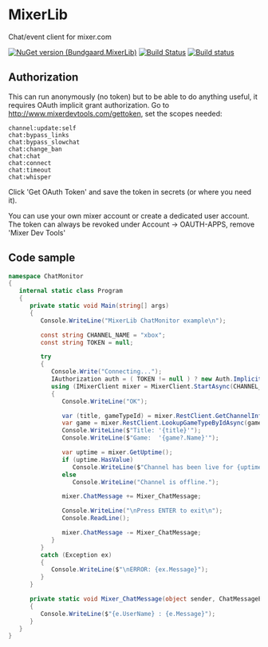 # MixerLib
Chat/event client for mixer.com

[![NuGet version (Bundgaard.MixerLib)](https://img.shields.io/nuget/v/Bundgaard.MixerLib.svg)](https://www.nuget.org/packages/Bundgaard.MixerLib/)
[![Build Status](https://travis-ci.org/jbdk/MixerLib.svg?branch=dev)](https://travis-ci.org/jbdk/MixerLib)
[![Build status](https://ci.appveyor.com/api/projects/status/evlyc4y2pmai2afa?svg=true)](https://ci.appveyor.com/project/jbdk/mixerlib)

## Authorization
This can run anonymously (no token) but to be able to do anything useful, it requires OAuth implicit grant authorization.
Go to http://www.mixerdevtools.com/gettoken, set the scopes needed: 
````
channel:update:self
chat:bypass_links
chat:bypass_slowchat
chat:change_ban
chat:chat
chat:connect
chat:timeout
chat:whisper
````

Click 'Get OAuth Token' and save the token in secrets (or where you need it).

You can use your own mixer account or create a dedicated user account.
The token can always be revoked under Account -> OAUTH-APPS, remove 'Mixer Dev Tools'

## Code sample
````csharp
namespace ChatMonitor
{
   internal static class Program
   {
      private static void Main(string[] args)
      {
         Console.WriteLine("MixerLib ChatMonitor example\n");

         const string CHANNEL_NAME = "xbox";
         const string TOKEN = null;

         try
         {
            Console.Write("Connecting...");
            IAuthorization auth = ( TOKEN != null ) ? new Auth.ImplicitGrant(TOKEN) : null;
            using (IMixerClient mixer = MixerClient.StartAsync(CHANNEL_NAME, auth).Result)
            {
               Console.WriteLine("OK");

               var (title, gameTypeId) = mixer.RestClient.GetChannelInfoAsync().Result;
               var game = mixer.RestClient.LookupGameTypeByIdAsync(gameTypeId.GetValueOrDefault()).Result;
               Console.WriteLine($"Title: '{title}'");
               Console.WriteLine($"Game:  '{game?.Name}'");

               var uptime = mixer.GetUptime();
               if (uptime.HasValue)
                  Console.WriteLine($"Channel has been live for {uptime} with {mixer.CurrentViewers} viewers currently.");
               else
                  Console.WriteLine("Channel is offline.");

               mixer.ChatMessage += Mixer_ChatMessage;

               Console.WriteLine("\nPress ENTER to exit\n");
               Console.ReadLine();

               mixer.ChatMessage -= Mixer_ChatMessage;
            }
         }
         catch (Exception ex)
         {
            Console.WriteLine($"\nERROR: {ex.Message}");
         }
      }

      private static void Mixer_ChatMessage(object sender, ChatMessageEventArgs e)
      {
         Console.WriteLine($"{e.UserName} : {e.Message}");
      }
   }
}

````
